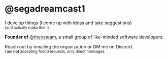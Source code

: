 # @segadreamcast1

I develop things (I come up with ideas and take suggestions)  
<sub>(and actually make them)</sub>

**Founder of** [@theosteam](https://github.com/theosteam), a small group of like-minded software developers.

Reach out by emailing the organization or DM me on Discord.  
<sub>I am **not** accepting friend requests, only direct messages.</sub>

